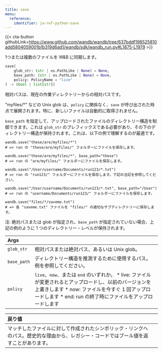 ```yaml
---
title: save
menu:
  reference:
    identifier: ja-ref-python-save
---
```


{{< cta-button githubLink=https://www.github.com/wandb/wandb/tree/637bddf198525810add5804059001b1b319d6ad1/wandb/sdk/wandb_run.py#L1875-L1979 >}}

1つまたは複数のファイルを W&B に同期します。

```python
save(
    glob_str: (str | os.PathLike | None) = None,
    base_path: (str | os.PathLike | None) = None,
    policy: PolicyName = "live"
) -> (bool | list[str])
```

相対パスは、現在の作業ディレクトリーからの相対パスです。

"myfiles/*" などの Unix glob は、`policy` に関係なく、`save` が呼び出された時点で展開されます。特に、新しいファイルは自動的に取得されません。

`base_path` を指定して、アップロードされたファイルのディレクトリー構造を制御できます。これは `glob_str` のプレフィックスである必要があり、その下のディレクトリー構造が保持されます。これは、以下の例で理解するのが最適です。

```
wandb.save("these/are/myfiles/*")
# => run の "these/are/myfiles/" フォルダーにファイルを保存します。

wandb.save("these/are/myfiles/*", base_path="these")
# => run の "are/myfiles/" フォルダーにファイルを保存します。

wandb.save("/User/username/Documents/run123/*.txt")
# => run の "run123/" フォルダーにファイルを保存します。下記の注記を参照してください。

wandb.save("/User/username/Documents/run123/*.txt", base_path="/User")
# => run の "username/Documents/run123/" フォルダーにファイルを保存します。

wandb.save("files/*/saveme.txt")
# => 各 "saveme.txt" ファイルを "files/" の適切なサブディレクトリーに保存します。
```

注: 絶対パスまたは glob が指定され、`base_path` が指定されていない場合、上記の例のように 1 つのディレクトリー・レベルが保持されます。

| Args |  |
| :--- | :--- |
| `glob_str` | 相対パスまたは絶対パス、あるいは Unix glob。 |
| `base_path` | ディレクトリー構造を推測するために使用するパス。例を参照してください。 |
| `policy` | `live`、`now`、または `end` のいずれか。 * live: ファイルが変更されるとアップロードし、以前のバージョンを上書きします * now: ファイルを今すぐ 1 回アップロードします * end: run の終了時にファイルをアップロードします |

| 戻り値 |  |
| :--- | :--- |
| マッチしたファイルに対して作成されたシンボリック・リンクへのパス。歴史的な理由から、レガシー・コードではブール値を返すことがあります。 |
